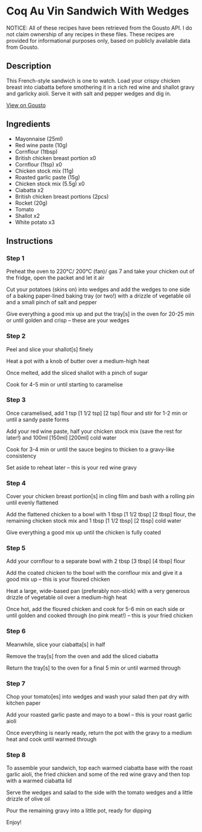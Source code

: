 # Coq Au Vin Sandwich With Wedges

NOTICE: All of these recipes have been retrieved from the Gousto API. I do not claim ownership of any recipes in these files. These recipes are provided for informational purposes only, based on publicly available data from Gousto.

## Description

This French-style sandwich is one to watch. Load your crispy chicken breast into ciabatta before smothering it in a rich red wine and shallot gravy and garlicky aioli. Serve it with salt and pepper wedges and dig in.

[View on Gousto](https://www.gousto.co.uk/recipes/cookbook/coq-au-vin-sandwich-with-wedges)

## Ingredients

- Mayonnaise (25ml)
- Red wine paste (10g)
- Cornflour (1tbsp)
- British chicken breast portion x0
- Cornflour (1tsp) x0
- Chicken stock mix (11g)
- Roasted garlic paste (15g)
- Chicken stock mix (5.5g) x0
- Ciabatta x2
- British chicken breast portions (2pcs)
- Rocket (20g)
- Tomato
- Shallot x2
- White potato x3

## Instructions

### Step 1

Preheat the oven to 220°C/ 200°C (fan)/ gas 7 and take your chicken out of the fridge, open the packet and let it air

Cut your potatoes (skins on) into wedges and add the wedges to one side of a baking paper-lined baking tray (or two!) with a drizzle of vegetable oil and a small pinch of salt and pepper

Give everything a good mix up and put the tray[s] in the oven for 20-25 min or until golden and crisp – these are your wedges


### Step 2

Peel and slice your shallot[s] finely

Heat a pot with a knob of butter over a medium-high heat

Once melted, add the sliced shallot with a pinch of sugar

Cook for 4-5 min or until starting to caramelise


### Step 3

Once caramelised, add 1 tsp <span class="text-purple">[1 1/2 tsp]</span> <span class="text-danger">[2 tsp]</span> flour and stir for 1-2 min or until a sandy paste forms

Add your red wine paste, half your chicken stock mix (save the rest for later!) and 100ml <span class="text-purple">[150ml]</span> <span class="text-danger">[200ml]</span> cold water

Cook for 3-4 min or until the sauce begins to thicken to a gravy-like consistency

Set aside to reheat later – this is your red wine gravy


### Step 4

Cover your chicken breast portion[s] in cling film and bash with a rolling pin until evenly flattened

Add the flattened chicken to a bowl with 1 tbsp <span class="text-purple">[1 1/2 tbsp]</span> <span class="text-danger">[2 tbsp]</span> flour, the remaining chicken stock mix and 1 tbsp <span class="text-purple">[1 1/2 tbsp]</span> <span class="text-danger">[2 tbsp]</span> cold water

Give everything a good mix up until the chicken is fully coated


### Step 5

Add your cornflour to a separate bowl with 2 tbsp <span class="text-purple">[3 tbsp]</span> <span class="text-danger">[4 tbsp]</span> flour

Add the coated chicken to the bowl with the cornflour mix and give it a good mix up – this is your floured chicken

Heat a large, wide-based pan (preferably non-stick) with a very generous drizzle of vegetable oil over a medium-high heat

Once hot, add the floured chicken and cook for 5-6 min on each side or until golden and cooked through (no pink meat!) – this is your fried chicken


### Step 6

Meanwhile, slice your ciabatta[s] in half

Remove the tray[s] from the oven and add the sliced ciabatta

Return the tray[s] to the oven for a final 5 min or until warmed through


### Step 7

Chop your tomato[es] into wedges and wash your salad then pat dry with kitchen paper

Add your roasted garlic paste and mayo to a bowl – this is your roast garlic aioli

Once everything is nearly ready, return the pot with the gravy to a medium heat and cook until warmed through

### Step 8

To assemble your sandwich, top each warmed ciabatta base with the roast garlic aioli, the fried chicken and some of the red wine gravy and then top with a warmed ciabatta lid

Serve the wedges and salad to the side with the tomato wedges and a little drizzle of olive oil

Pour the remaining gravy into a little pot, ready for dipping

Enjoy!

